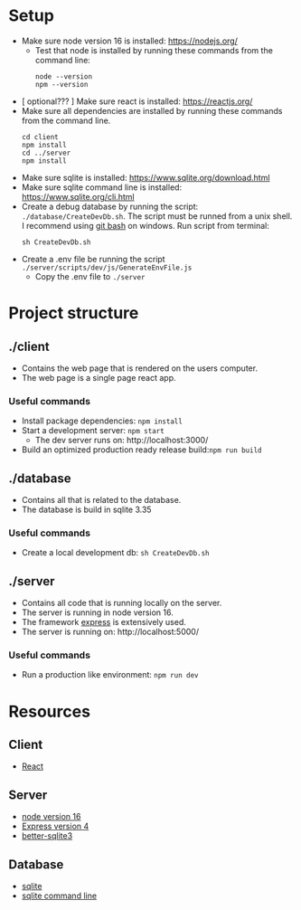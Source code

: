 # Setup
 - Make sure node version 16 is installed: https://nodejs.org/
    - Test that node is installed by running these commands from the command line:
        ```
        node --version
        npm --version
        ```
 - [ optional??? ] Make sure react is installed: https://reactjs.org/
 - Make sure all dependencies are installed by running these commands from the command line.
    ```
    cd client
    npm install
    cd ../server
    npm install
    ```
 - Make sure sqlite is installed: https://www.sqlite.org/download.html
 - Make sure sqlite command line is installed: https://www.sqlite.org/cli.html
 - Create a debug database by running the script: `./database/CreateDevDb.sh`. The script must be runned from a unix shell. I recommend using [git bash](https://gitforwindows.org/) on windows. Run script from terminal:
    ```
    sh CreateDevDb.sh
    ```
 - Create a .env file be running the script `./server/scripts/dev/js/GenerateEnvFile.js`
   - Copy the .env file to `./server`

# Project structure
## ./client
 - Contains the web page that is rendered on the users computer.
 - The web page is a single page react app.

 ### Useful commands

 - Install package dependencies: `npm install`
 - Start a development server: `npm start`
   - The dev server runs on: http://localhost:3000/
 - Build an optimized production ready release build:`npm run build`

 ## ./database
 - Contains all that is related to the database.
 - The database is build in sqlite 3.35

### Useful commands
 - Create a local development db: `sh CreateDevDb.sh` 

## ./server
 - Contains all code that is running locally on the server.
 - The server is running in node version 16.
 - The framework [express](https://expressjs.com/) is extensively used.
 - The server is running on: http://localhost:5000/

### Useful commands
 - Run a production like environment: `npm run dev`

# Resources
 ## Client
 - [React](https://reactjs.org/)
 ## Server
 - [node version 16](https://nodejs.org/)
 - [Express version 4](https://expressjs.com/)
 - [better-sqlite3](https://github.com/JoshuaWise/better-sqlite3)

 ## Database 
 - [sqlite](https://www.sqlite.org/index.html)
 - [sqlite command line](https://www.sqlite.org/cli.html)